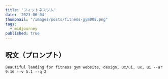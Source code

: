 ```yaml
---
title: 'フィットネスジム'
date: '2023-06-04'
thumbnail: "/images/posts/fitness-gym008.png"
tags:
  - midjourney
published: true
---
```


## 呪文（プロンプト）
```
Beautiful landing for fitness gym website, design, ux/ui, ux, ui --ar 9:16 --v 5.1 --q 2
```